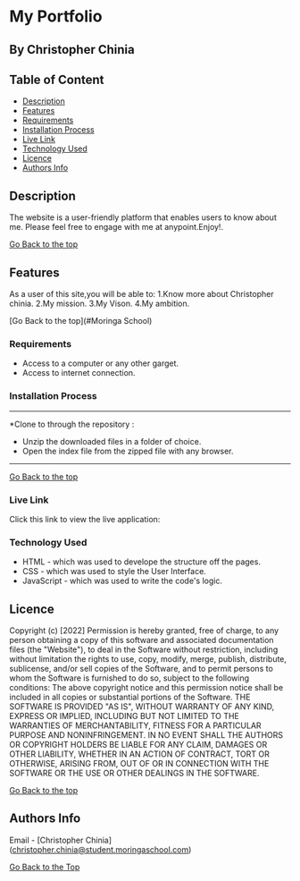 # My Portfolio

## By Christopher Chinia

## Table of Content
- [Description](#description)
 - [Features](#features)
 - [Requirements](#requirements)
 - [Installation Process](#installation-Process)
 - [Live Link](#Live-Link)
 - [Technology  Used](#technology-Used)
 - [Licence](#licence)
 - [Authors Info](#Authors-Info)

 ## Description

The website is a user-friendly platform that enables users to know about me. Please feel free to engage with me at anypoint.Enjoy!.


[Go Back to the top](#Moringa-School)


## Features
As a user of this site,you will be able to:
1.Know more about Christopher chinia.
2.My mission.
3.My Vison.
4.My ambition.


[Go Back to the top](#Moringa School)

### Requirements

 * Access to  a computer or any other garget.
 * Access to internet connection.

 ### Installation Process
 ****
 *Clone to through the repository :
 * Unzip the downloaded files in a folder of choice.
* Open the index file from the zipped file with any browser.
 ****

  [Go Back to the top](#Moringa-School)
### Live Link

 Click this link to view the live application: 

 ### Technology  Used
* HTML - which was used to develope the structure off the pages.
* CSS - which was used to style the User Interface.
* JavaScript - which was used to write the code's logic.

## Licence

Copyright (c) [2022] 
Permission is hereby granted, free of charge, to any person obtaining a copy
of this software and associated documentation files (the "Website"), to deal
in the Software without restriction, including without limitation the rights
to use, copy, modify, merge, publish, distribute, sublicense, and/or sell
copies of the Software, and to permit persons to whom the Software is
furnished to do so, subject to the following conditions:
The above copyright notice and this permission notice shall be included in all
copies or substantial portions of the Software.
THE SOFTWARE IS PROVIDED "AS IS", WITHOUT WARRANTY OF ANY KIND, EXPRESS OR
IMPLIED, INCLUDING BUT NOT LIMITED TO THE WARRANTIES OF MERCHANTABILITY,
FITNESS FOR A PARTICULAR PURPOSE AND NONINFRINGEMENT. IN NO EVENT SHALL THE
AUTHORS OR COPYRIGHT HOLDERS BE LIABLE FOR ANY CLAIM, DAMAGES OR OTHER
LIABILITY, WHETHER IN AN ACTION OF CONTRACT, TORT OR OTHERWISE, ARISING FROM,
OUT OF OR IN CONNECTION WITH THE SOFTWARE OR THE USE OR OTHER DEALINGS IN THE
SOFTWARE.

[Go Back to the top](#moringa-school)

## Authors Info
Email - [Christopher Chinia]
(christopher.chinia@student.moringaschool.com)

[Go Back to the Top](#moringa-school)
